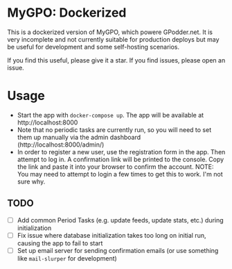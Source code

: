 # MyGPO: Dockerized
This is a dockerized version of MyGPO, which powere GPodder.net.  It is very incomplete and not currently suitable for production deploys but may be useful for development and some self-hosting scenarios.

If you find this useful, please give it a star.  If you find issues, please open an issue.

# Usage

* Start the app with `docker-compose up`.  The app will be available at http://localhost:8000
* Note that no periodic tasks are currently run, so you will need to set them up manually via the admin dashboard (http://localhost:8000/admin/)
* In order to register a new user, use the registration form in the app.  Then attempt to log in.  A confirmation link will be printed to the console.  Copy the link and paste it into your browser to confirm the account.  NOTE: You may need to attempt to login a few times to get this to work.  I'm not sure why.


## TODO
* [ ] Add common Period Tasks (e.g. update feeds, update stats, etc.) during initialization
* [ ] Fix issue where database initialization takes too long on initial run, causing the app to fail to start
* [ ] Set up email server for sending confirmation emails (or use something like `mail-slurper` for development)
